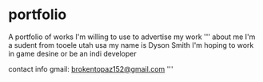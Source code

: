 # portfolio
A portfolio of works I'm willing to use to advertise my work
'''
about me
I'm a sudent from tooele utah usa my name is Dyson Smith
I'm hoping to work in game desine or be an indi developer

contact info 
gmail: brokentopaz152@gmail.com
'''
